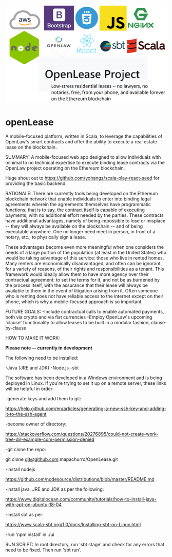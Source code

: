 ![alt text](https://github.com/mapachurro/OpenLease/blob/master/Presentation%20Screen.png)

# openLease
A mobile-focused platform, written in Scala, to leverage the capabilities of OpenLaw's smart contracts and offer the ability to execute a real estate lease on the blockchain.

SUMMARY:
A mobile-focused web app designed to allow individuals with minimal to no technical expertise to execute binding lease contracts via the OpenLaw project operating on the Ethereum blockchain. 

Huge shout out to https://github.com/yohangz/scala-play-react-seed for providing the basic backend.

RATIONALE:
There are currently tools being developed on the Ethereum blockchain network that enable individuals to enter into binding legal agreements wherein the agreements themselves have programmatic functions; that is to say, the contract itself is capable of executing payments, with no additional effort needed by the parties. These contracts have additional advantages, namely of being impossible to lose or misplace -- they will always be available on the blockchain -- and of being executable anywhere. One no longer need meet in person, in front of a notary, etc., to physically sign a lease.

These advantages become even more meaningful when one considers the needs of a large portion of the population (at least in the United States) who would be taking advantage of this service: those who live in rented homes. Many renters are economically disadvantaged, and often can be ignorant, for a variety of reasons, of their rights and responsibilities as a tenant. This framework would ideally allow them to have more agency over their contractual agreement: to set the terms for it, and not be as burdened by the process itself, with the assurance that their lease will always be available to them in the event of litigation arising from it. Often someone who is renting does not have reliable access to the internet except on their phone, which is why a mobile-focused approach is so important.

FUTURE GOALS:
-Include contractual calls to enable automated payments, both via crypto and via fiat currencies
-Employ OpenLaw's upcoming 'clause' functionality to allow leases to be built in a modular fashion, clause-by-clause

HOW TO MAKE IT WORK:

**Please note -- currently in development**

The following need to be installed:

-Java (JRE and JDK)
-Node.js
-sbt

The software has been developed in a Windows environment and is being deployed in Linux. If you're trying to set it up on a remote server, these links will be helpful in order:

-generate keys and add them to git:

https://help.github.com/en/articles/generating-a-new-ssh-key-and-adding-it-to-the-ssh-agent

-become owner of directory:

https://stackoverflow.com/questions/20276895/could-not-create-work-tree-dir-example-com-permission-denied

-git clone the repo:

git clone git@github.com:mapachurro/OpenLease.git

-install nodejs

https://github.com/nodesource/distributions/blob/master/README.md

-install java, JRE and JDK as per the following:

https://www.digitalocean.com/community/tutorials/how-to-install-java-with-apt-on-ubuntu-18-04

-install sbt as per:

https://www.scala-sbt.org/1.0/docs/Installing-sbt-on-Linux.html

-run 'npm install' in ./ui


RUN SCRIPT:
In root directory, run 'sbt stage' and check for any errors that need to be fixed. Then run 'sbt run'.
